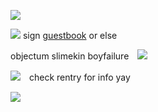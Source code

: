 ![](https://64.media.tumblr.com/938916eaf7de7b3839e2928047d40203/0f41735d44b7eca8-9e/s250x400/537c9866bcaff399ec5d0305eff2df874f12a693.gif)


![](https://i.postimg.cc/KYV53qtg/ax.png) sign [guestbook](https://benrey.atabook.org/) or else

objectum slimekin boyfailure　![](https://64.media.tumblr.com/bfa4d2643a3db18b6d96eb070e9606cb/ed7f722f0eb47c24-ba/s75x75_c1/c9936ff28179d7335e44b291692767bdb39c6bda.webp)

![](https://i.postimg.cc/qqpkTdjs/tumblr-90be7eadfc1e1919c656ce78327f4862-949d00a1-250.gif)　check rentry for info yay

![](https://64.media.tumblr.com/60107231aea2557443e36afd1a1b3407/0f41735d44b7eca8-7c/s250x400/36bba01e04fbe4cfd44e9fae6abd0e116cc1c584.gif) 

<!---
halflifevr/halflifevr is a ✨ special ✨ repository because its `README.md` (this file) appears on your GitHub profile.
You can click the Preview link to take a look at your changes.
--->


